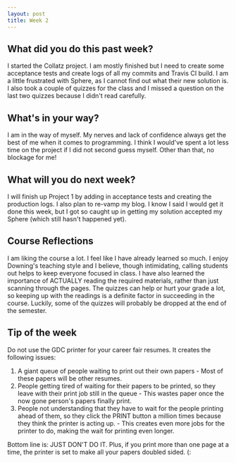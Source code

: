 ```yaml
---
layout: post
title: Week 2
---
```


## What did you do this past week?

  I started the Collatz project. I am mostly finished but I need to create some acceptance tests and create logs of all my commits and Travis CI build. I am a little frustrated with Sphere, as I cannot find out what their new solution is. I also took a couple of quizzes for the class and I missed a question on the last two quizzes because I didn't read carefully.

## What's in your way?
  I am in the way of myself. My nerves and lack of confidence always get the best of me when it comes to programming. I think I would've spent a lot less time on the project if I did not second guess myself. Other than that, no blockage for me!

## What will you do next week?
  I will finish up Project 1 by adding in acceptance tests and creating the production logs. I also plan to re-vamp my blog. I know I said I would get it done this week, but I got so caught up in getting my solution accepted my Sphere (which still hasn't happened yet).
  
## Course Reflections
I am liking the course a lot. I feel like I have already learned so much. I enjoy Downing's teaching style and I believe, though intimidating, calling students out helps to keep everyone focused in class. I have also learned the importance of ACTUALLY reading the required materials, rather than just scanning through the pages. The quizzes can help or hurt your grade a lot, so keeping up with the readings is a definite factor in succeeding in the course. Luckily, some of the quizzes will probably be dropped at the end of the semester. 

## Tip of the week
Do not use the GDC printer for your career fair resumes. It creates the following issues:
  1. A giant queue of people waiting to print out their own papers
    - Most of these papers will be other resumes.
  2. People getting tired of waiting for their papers to be printed, so they leave with their print job still in the queue
    - This wastes paper once the now gone person's papers finally print.
  3. People not understanding that they have to wait for the people printing ahead of them, so they click the PRINT button a million     times because they think the printer is acting up.
    - This creates even more jobs for the printer to do, making the wait for printing even longer.
    
Bottom line is: JUST DON'T DO IT. Plus, if you print more than one page at a time, the printer is set to make all your papers doubled sided. (:
